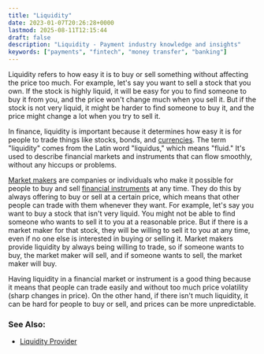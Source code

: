 ```yaml
---
title: "Liquidity"
date: 2023-01-07T20:26:28+0000
lastmod: 2025-08-11T12:15:44
draft: false
description: "Liquidity - Payment industry knowledge and insights"
keywords: ["payments", "fintech", "money transfer", "banking"]
---
```


Liquidity refers to how easy it is to buy or sell something without affecting the price too much. For example, let's say you want to sell a stock that you own. If the stock is highly liquid, it will be easy for you to find someone to buy it from you, and the price won't change much when you sell it. But if the stock is not very liquid, it might be harder to find someone to buy it, and the price might change a lot when you try to sell it.

In finance, liquidity is important because it determines how easy it is for people to trade things like stocks, bonds, and [currencies](https://faisalkhanllc.xyz/resources/payments-wiki/c/currency/). The term "liquidity" comes from the Latin word "liquidus," which means "fluid." It's used to describe financial markets and instruments that can flow smoothly, without any hiccups or problems.

[Market makers](https://faisalkhanllc.xyz/resources/payments-wiki/m/market-maker/) are companies or individuals who make it possible for people to buy and sell [financial instruments](https://faisalkhanllc.xyz/resources/payments-wiki/f/financial-instrument/) at any time. They do this by always offering to buy or sell at a certain price, which means that other people can trade with them whenever they want. For example, let's say you want to buy a stock that isn't very liquid. You might not be able to find someone who wants to sell it to you at a reasonable price. But if there is a market maker for that stock, they will be willing to sell it to you at any time, even if no one else is interested in buying or selling it. Market makers provide liquidity by always being willing to trade, so if someone wants to buy, the market maker will sell, and if someone wants to sell, the market maker will buy.

Having liquidity in a financial market or instrument is a good thing because it means that people can trade easily and without too much price volatility (sharp changes in price). On the other hand, if there isn't much liquidity, it can be hard for people to buy or sell, and prices can be more unpredictable.

### See Also:

- [Liquidity Provider](https://faisalkhan.com/knowledge-hub/resources-and-references/liquidity-provider/)